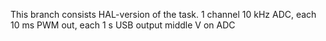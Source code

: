 This branch consists HAL-version of the task.
1 channel 10 kHz ADC, each 10 ms PWM out, each 1 s USB output middle V on ADC 
